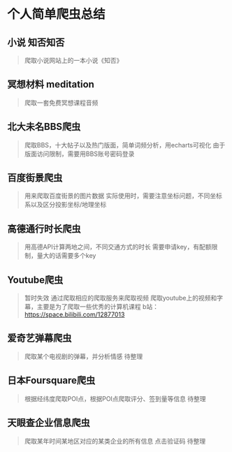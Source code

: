 # 个人简单爬虫总结

## 小说 知否知否
> 爬取小说网站上的一本小说《知否》

## 冥想材料 meditation
> 爬取一套免费冥想课程音频

## 北大未名BBS爬虫
> 爬取BBS，十大帖子以及热门版面，简单词频分析，用echarts可视化
> 由于版面访问限制，需要用BBS账号密码登录

## 百度街景爬虫
> 用来爬取百度街景的图片数据
> 实际使用时，需要注意坐标问题，不同坐标系以及区分投影坐标/地理坐标

## 高德通行时长爬虫
> 用高德API计算两地之间，不同交通方式的时长
> 需要申请key，有配额限制，量大的话需要多个key

## Youtube爬虫
> 暂时失效
> 通过爬取相应的爬取服务来爬取视频
> 爬取youtube上的视频和字幕，主要是为了爬取一些优秀的计算机课程
> b站：https://space.bilibili.com/12877013

## 爱奇艺弹幕爬虫
> 爬取某个电视剧的弹幕，并分析情感
> 待整理

## 日本Foursquare爬虫
> 根据经纬度爬取POI点，根据POI点爬取评分、签到量等信息
> 待整理

## 天眼查企业信息爬虫
> 爬取某年时间某地区对应的某类企业的所有信息
> 点击验证码
> 待整理
